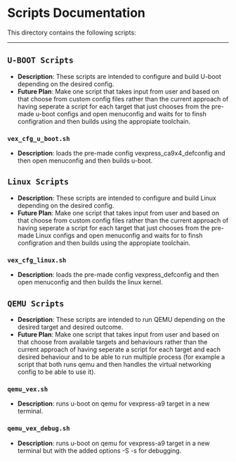 # Scripts Documentation

This directory contains the following scripts:

---

## `U-BOOT Scripts`

- **Description**: These scripts are intended to configure and build U-boot depending on the desired config.
- **Future Plan**: Make one script that takes input from user and based on that choose from custom config files rather than the current approach of having seperate a script for each target that just chooses from the pre-made u-boot configs and open menuconfig and waits for to finsh configration and then builds using the appropiate toolchain.

### `vex_cfg_u_boot.sh`

- **Description**: loads the pre-made config vexpress_ca9x4_defconfig and then open menuconfig and then builds u-boot.

## `Linux Scripts`

- **Description**: These scripts are intended to configure and build Linux depending on the desired config.
- **Future Plan**: Make one script that takes input from user and based on that choose from custom config files rather than the current approach of having seperate a script for each target that just chooses from the pre-made Linux configs and open menuconfig and waits for to finsh configration and then builds using the appropiate toolchain.

### `vex_cfg_linux.sh`

- **Description**: loads the pre-made config vexpress_defconfig and then open menuconfig and then builds the linux kernel.

## `QEMU Scripts`

- **Description**: These scripts are intended to run QEMU depending on the desired target and desired outcome.
- **Future Plan**: Make one script that takes input from user and based on that choose from available targets and behaviours rather than the current approach of having seperate a script for each target and each desired behaviour and to be able to run multiple process (for example a script that both runs qemu and then handles the virtual networking config to be able to use it).

### `qemu_vex.sh`

- **Description**: runs u-boot on qemu for vexpress-a9 target in a new terminal.

### `qemu_vex_debug.sh`

- **Description**: runs u-boot on qemu for vexpress-a9 target in a new terminal but with the added options -S -s for debugging.
